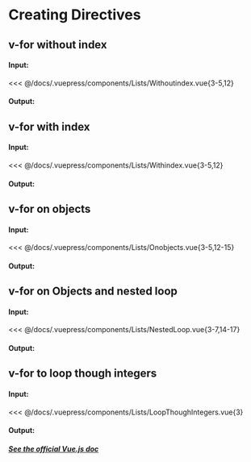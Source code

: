 # Creating Directives

## v-for without index

#### Input:

<<< @/docs/.vuepress/components/Lists/Withoutindex.vue{3-5,12}

#### Output:

<Lists-Withoutindex />

## v-for with index

#### Input:

<<< @/docs/.vuepress/components/Lists/Withindex.vue{3-5,12}

#### Output:

<Lists-Withindex />

## v-for on objects

#### Input:

<<< @/docs/.vuepress/components/Lists/Onobjects.vue{3-5,12-15}

#### Output:

<Lists-Onobjects />

## v-for on Objects and nested loop

#### Input:

<<< @/docs/.vuepress/components/Lists/NestedLoop.vue{3-7,14-17}

#### Output:

<Lists-NestedLoop />

## v-for to loop though integers

#### Input:

<<< @/docs/.vuepress/components/Lists/LoopThoughIntegers.vue{3}

#### Output:

<Lists-LoopThoughIntegers />

##### [See the official Vue.js doc](uuuuhttps://vuejs.org/v2/guide/list.htmluuuuu)
